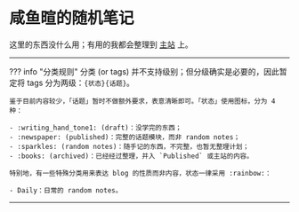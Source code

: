 # 咸鱼暄的随机笔记

这里的东西没什么用；有用的我都会整理到 [主站](https://xuan-insr.github.io/) 上。

---

??? info "分类规则"
    分类 (or tags) 并不支持级别；但分级确实是必要的，因此暂定将 tags 分为两级：`{状态}{话题}`。

    鉴于目前内容较少，「话题」暂时不做额外要求，表意清晰即可。「状态」使用图标，分为 4 种：

    - :writing_hand_tone1: (draft)：没学完的东西；
    - :newspaper: (published)：完整的话题模块，而非 random notes；
    - :sparkles: (random notes)：随手记的东西，不完整，也暂无整理计划；
    - :books: (archived)：已经经过整理，并入 `Published` 或主站的内容。

    特别地，有一些特殊分类用来表达 blog 的性质而非内容，状态一律采用 :rainbow:：

    - Daily：日常的 random notes。

---

